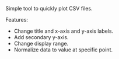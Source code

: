 Simple tool to quickly plot CSV files.

Features:
 - Change title and x-axis and y-axis labels.
 - Add secondary y-axis.
 - Change display range.
 - Normalize data to value at specific point.